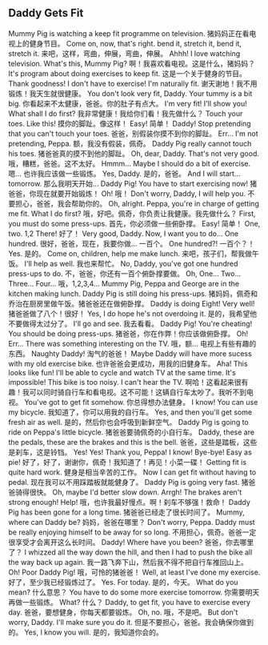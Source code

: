 ## Daddy Gets Fit

Mummy Pig is watching a keep fit programme on television.
猪妈妈正在看电视上的健身节目。
Come on, now, that's right. bend it, stretch it, bend it, stretch it.
来吧，这样，弯曲，伸展，弯曲，伸展。
Ahhh! I love watching television. What's this, Mummy Pig?
啊！我喜欢看电视。这是什么，猪妈妈？
It's program about doing exercises to keep fit.
这是一个关于健身的节目。
Thank goodness! I don't have to exercise! I'm naturally fit.
谢天谢地！我不用锻炼！我天生就很健康。
You don't look very fit, Daddy. Your tummy is a bit big.
你看起来不太健康，爸爸。你的肚子有点大。
I'm very fit! I'll show you! What shall I do first?
我非常健康！我给你们看！我先做什么？
Touch your toes. Like this!
摸你的脚趾。像这样！
Easy!
简单！
Daddy! Stop pretending that you can't touch your toes.
爸爸，别假装你摸不到你的脚趾。
Err... I'm not pretending, Peppa.
额，我没有假装，佩奇。
Daddy Pig really cannot touch his toes.
猪爸爸真的摸不到他的脚趾。
Oh, dear, Daddy. That's not very good.
哦，糟糕，爸爸。这不太好。
Hmmm... Maybe I should do a bit of exercise.
嗯... 也许我应该做一些锻炼。
Yes, Daddy.
是的，爸爸。
And I will start... tomorrow.
那么我明天开始...
Daddy Pig! You have to start exercising now!
猪爸爸，你现在就要开始锻炼！
Oh!
哦！
Don't worry, Daddy, I will help you.
不要担心，爸爸，我会帮助你的。
Oh, alright. Peppa, you're in charge of getting me fit. What I do first?
哦，好吧。佩奇，你负责让我健康。我先做什么？
First, you must do some press-ups.
首先，你必须做一些俯卧撑。
Easy!
简单！
One, two.
1,2
There!
好了！
Very good, Daddy. Now, I want you to do... One hundred.
很好，爸爸，现在，我要你做... 一百个。
One hundred?!
一百个？！
Yes.
是的。
Come on, children, help me make lunch.
来吧，孩子们，帮我做午饭。
I'll help as well.
我也来帮忙。
No, Daddy, you've got one hundred press-ups to do.
不，爸爸，你还有一百个俯卧撑要做。
Oh, One... Two... Three... Four...
哦，1,2,3,4...
Mummy Pig, Peppa and George are in the kitchen making lunch. Daddy Pig is still doing his press-ups.
猪妈妈，佩奇和乔治在厨房里做午饭。猪爸爸还在做俯卧撑。
Daddy is doing Eight! Very well!
猪爸爸做了八个！很好！
Yes, I do hope he's not overdoing it.
是的，我希望他不要做得太过分了。
I'll go and see.
我去看看。
Daddy Pig! You're cheating! You should be doing press-ups.
猪爸爸，你在作弊！你应该做俯卧撑。
Oh! Err... There was something interesting on the TV.
哦，额... 电视上有些有趣的东西。
Naughty Daddy!
淘气的爸爸！
Maybe Daddy will have more sucess with my old exercise bike.
也许爸爸会更成功，用我的旧健身车。
Aha! This looks like fun! I'll be able to cycle and watch TV at the same time. It's impossible! This bike is too noisy. I can't hear the TV.
啊哈！这看起来很有趣！我可以同时骑自行车和看电视。这不可能！这辆自行车太吵了。我听不到电视。
You've got to get fit somehow.
你总得想办法健身。
I know! You can use my bicycle.
我知道了，你可以用我的自行车。
Yes, and then you'll get some fresh air as well.
是的，然后你也会呼吸到新鲜空气。
Daddy Pig is going to ride on Peppa's little bicycle.
猪爸爸要骑佩奇的小自行车。
Daddy, these are the pedals, these are the brakes and this is the bell.
爸爸，这些是踏板，这些是刹车，这是铃铛。
Yes! Yes! Thank you, Peppa! I know! Bye-bye! Easy as pie!
好了，好了，谢谢你，佩奇！我知道了！再见！小菜一碟！
Getting fit is quite hard work.
健身是相当辛苦的工作。
Now I can get fit without having to pedal.
现在我可以不用踩踏板就能健身了。
Daddy Pig is going very fast.
猪爸爸骑得很快。
Oh, maybe I'd better slow down. Arrgh! The brakes aren't strong enough! Help!
哦，也许我最好慢点。啊！刹车不够强！救命！
Daddy Pig has been gone for a long time.
猪爸爸已经走了很长时间了。
Mummy, where can Daddy be?
妈妈，爸爸在哪里？
Don't worry, Peppa. Daddy must be really enjoying himself to be away for so long.
不用担心，佩奇。爸爸一定很享受才会离开这么长时间。
Daddy! Where have you been?
爸爸，你去哪里了？
I whizzed all the way down the hill, and then I had to push the bike all the way back up again.
我一路飞奔下山，然后我不得不把自行车推回山上。
Oh! Poor Daddy Pig!
哦，可怜的猪爸爸！
Well, at least I've done my exercise.
好了，至少我已经锻炼过了。
Yes. For today.
是的，今天。
What do you mean?
什么意思？
You have to do some more exercise tomorrow.
你需要明天再做一些锻炼。
What?
什么？
Daddy, to get fit, you have to exercise every day.
爸爸，要想健身，你每天都要锻炼。
Oh, no.
哦，不是吧。
But don't worry, Daddy. I'll make sure you do it.
但是不要担心，爸爸。我会确保你做到的。
Yes, I know you will.
是的，我知道你会的。
